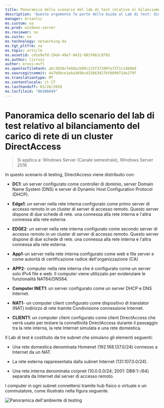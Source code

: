 ```yaml
---
title: Panoramica dello scenario del lab di test relativo al bilanciamento del carico di rete di un cluster DirectAccess
description: 'Questo argomento fa parte della Guida al Lab di test: dimostrazione di DirectAccess in un cluster con bilanciamento carico di servizio di Windows per Windows Server 2016'
manager: brianlic
ms.custom: na
ms.prod: windows-server
ms.reviewer: na
ms.suite: na
ms.technology: networking-da
ms.tgt_pltfrm: na
ms.topic: article
ms.assetid: cd1e9efd-19e9-49e7-8432-881f661c9792
ms.author: lizross
author: eross-msft
ms.openlocfilehash: abc3038cfe0dacb09c115f37289fe72f1c14b96d
ms.sourcegitcommit: da7b9bce1eba369bcd156639276f6899714e279f
ms.translationtype: MT
ms.contentlocale: it-IT
ms.lasthandoff: 03/26/2020
ms.locfileid: "80308849"
---
```

# <a name="overview-of-the-directaccess-cluster-nlb-test-lab-scenario"></a>Panoramica dello scenario del lab di test relativo al bilanciamento del carico di rete di un cluster DirectAccess

>Si applica a: Windows Server (Canale semestrale), Windows Server 2016

In questo scenario di testing, DirectAccess viene distribuito con:  
  
-   **DC1**: un server configurato come controller di dominio, server Domain Name System (DNS) e server di Dynamic Host Configuration Protocol (DHCP).  
  
-   **Edge1**: un server nella rete interna configurato come primo server di accesso remoto in un cluster di server di accesso remoto. Questo server dispone di due schede di rete. una connessa alla rete interna e l'altra connessa alla rete esterna.  
  
-   **EDGE2**: un server nella rete interna configurato come secondo server di accesso remoto in un cluster di server di accesso remoto. Questo server dispone di due schede di rete. una connessa alla rete interna e l'altra connessa alla rete esterna.  
  
-   **App1**-un server nella rete interna configurato come web e file server e come autorità di certificazione radice dell'organizzazione (CA)  
  
-   **APP2**- computer nella rete interna che è configurato come un server solo IPv4 file e web. Il computer viene utilizzato per evidenziare le funzionalità NAT64/DNS64.  
  
-   **Computer INET1**: un server configurato come un server DHCP e DNS Internet.  
  
-   **NAT1**- un computer client configurato come dispositivo di translator (NAT) indirizzo di rete tramite Condivisione connessione Internet.  
  
-   **CLIENT1**: un computer client configurato come client DirectAccess che verrà usato per testare la connettività DirectAccess durante il passaggio tra la rete interna, la rete Internet simulata e una rete domestica.  
  
Il Lab di test è costituito da tre subnet che simulano gli elementi seguenti:  
  
-   Una rete domestica denominata Homenet (192.168.137.0/24) connesso a Internet da un NAT.  
  
-   La rete esterna rappresentata dalla subnet Internet (131.107.0.0/24).  
  
-   Una rete interna denominata corpnet (10.0.0.0/24; 2001: DB8:1::/64) separata da Internet dal server di accesso remoto.  
  
I computer in ogni subnet connettersi tramite hub fisico o virtuale o un commutatore, come illustrato nella figura seguente.  
  
![Panoramica dell'ambiente di testing](../../../media/Overview-of-the-Test-Lab-Scenario_5/TLG_DA_Cluster.png)  
  


